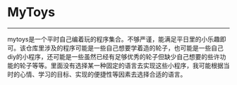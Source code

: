 # MyToys
--- 
mytoys是一个平时自己编着玩的程序集合。不够严谨，能满足平日里的小乐趣即可。该仓库里涉及的程序可能是一些自己想要学着造的轮子，也可能是一些自己diy的小程序，还可能是一些虽然已经有足够优秀的轮子但缺少自己想要的些许功能的轮子等等。里面没有选择某一种固定的语言去实现这些小程序，我可能根据当时的心情、学习的目标、实现的便捷性等因素去选择合适的语言。
